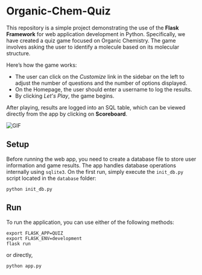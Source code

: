 # Organic-Chem-Quiz

This repository is a simple project demonstrating the use of the **Flask Framework** for web application development in Python. Specifically, we have created a quiz game focused on Organic Chemistry. The game involves asking the user to identify a molecule based on its molecular structure. 

Here’s how the game works:
- The user can click on the *Customize* link in the sidebar on the left to adjust the number of questions and the number of options displayed.
- On the Homepage, the user should enter a username to log the results.
- By clicking *Let's Play*, the game begins.

After playing, results are logged into an SQL table, which can be viewed directly from the app by clicking on **Scoreboard**.

![GIF](https://github.com/mirko-leccese/Organic-Chem-Quiz/blob/main/game-show.gif)

## Setup
Before running the web app, you need to create a database file to store user information and game results. The app handles database operations internally using `sqlite3`. On the first run, simply execute the `init_db.py` script located in the `database` folder:

```shell
python init_db.py
```

## Run
To run the application, you can use either of the following methods:

```shell
export FLASK_APP=QUIZ
export FLASK_ENV=development
flask run
```

or directly,

```shell
python app.py
```
